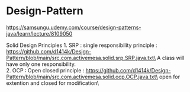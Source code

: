 # Design-Pattern

https://samsungu.udemy.com/course/design-patterns-java/learn/lecture/8109050

Solid Design Principles
    1. SRP : single responsibility principle : https://github.com/d1414k/Design-Pattern/blob/main/src.com.activemesa.solid.srp.SRP.java.txt\
        A class will have only one responsibility.\
    2. OCP : Open closed principle : https://github.com/d1414k/Design-Pattern/blob/main/src.com.activemesa.solid.ocp.OCP.java.txt\
        open for extention and closed for modification\
        
